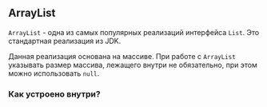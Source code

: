 ## ArrayList
`ArrayList` - одна из самых популярных реализаций интерфейса `List`.
Это стандартная реализация из JDK.

Данная реализация основана на массиве. При работе с `ArrayList` указывать размер массива, лежащего внутри
не обязательно, при этом можно использовать `null`.

### Как устроено внутри?
